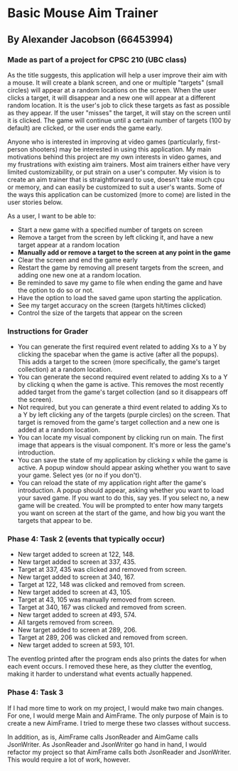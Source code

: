 # Basic Mouse Aim Trainer

## By Alexander Jacobson (66453994)

### Made as part of a project for CPSC 210 (UBC class)

As the title suggests, this application will help a user improve their aim
with a mouse. It will create a blank screen, and one or multiple "targets" 
(small circles) will appear at a random locations on the screen. When the 
user clicks a target, it will disappear and a new one will appear at a 
different random location. It is the user's job to click these targets as 
fast as possible as they appear. If the user "misses" the target, it will 
stay on the screen until it is clicked. The game will continue until a 
certain number of targets (100 by default) are clicked, or the user ends 
the game early.

Anyone who is interested in improving at video games (particularly, 
first-person shooters) may be interested in using this application. My main
motivations behind this project are my own interests in video games, and my
frustrations with existing aim trainers. Most aim trainers either have very
limited customizability, or put strain on a user's computer. My vision is to 
create an aim trainer that is straightforward to use, doesn't take much cpu 
or memory, and can easily be customized to suit a user's wants. Some of the 
ways this application can be customized (more to come) are listed in the 
user stories below.

As a user, I want to be able to:
- Start a new game with a specified number of targets on screen
- Remove a target from the screen by left clicking it, and have a new target
appear at a random location
- **Manually add or remove a target to the screen at any point in the game**
- Clear the screen and end the game early
- Restart the game by removing all present targets from the screen, and adding
one new one at a random location.
- Be reminded to save my game to file when ending the game and have the option
to do so or not.
- Have the option to load the saved game upon starting the application.
- See my target accuracy on the screen (targets hit/times clicked)
- Control the size of the targets that appear on the screen

### Instructions for Grader

- You can generate the first required event related to adding Xs to a Y by
clicking the spacebar when the game is active (after all the popups). This 
adds a target to the screen (more specifically, the game's target collection)
at a random location. 
- You can generate the second required event related to adding Xs to a Y by
clicking q when the game is active. This removes the most recently added
target from the game's target collection (and so it disappears off the screen).
- Not required, but you can generate a third event related to adding Xs to a Y
by left clicking any of the targets (purple circles) on the screen. That target
is removed from the game's target collection and a new one is added at a random
location.
- You can locate my visual component by clicking run on main. The first image
that appears is the visual component. It's more or less the game's introduction.
- You can save the state of my application by clicking x while the game is
active. A popup window should appear asking whether you want to save your game.
Select yes (or no if you don't).
- You can reload the state of my application right after the game's introduction.
A popup should appear, asking whether you want to load your saved game. If you
want to do this, say yes. If you select no, a new game will be created. You will
be prompted to enter how many targets you want on screen at the start of the game,
and how big you want the targets that appear to be.

### Phase 4: Task 2 (events that typically occur)

- New target added to screen at 122, 148.
- New target added to screen at 337, 435.
- Target at 337, 435 was clicked and removed from screen.
- New target added to screen at 340, 167.
- Target at 122, 148 was clicked and removed from screen.
- New target added to screen at 43, 105.
- Target at 43, 105 was manually removed from screen.
- Target at 340, 167 was clicked and removed from screen.
- New target added to screen at 493, 574.
- All targets removed from screen.
- New target added to screen at 289, 206.
- Target at 289, 206 was clicked and removed from screen.
- New target added to screen at 593, 101.

The eventlog printed after the program ends also prints the dates for 
when each event occurs. I removed these here, as they clutter the
eventlog, making it harder to understand what events actually happened.

### Phase 4: Task 3

If I had more time to work on my project, I would make two main changes.
For one, I would merge Main and AimFrame. The only purpose of Main is to 
create a new AimFrame. I tried to merge these two classes without success.

In addition, as is, AimFrame calls JsonReader and AimGame calls JsonWriter.
As JsonReader and JsonWriter go hand in hand, I would refactor my project so
that AimFrame calls both JsonReader and JsonWriter. This would require a lot
of work, however.
